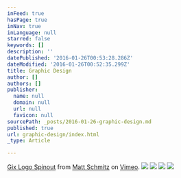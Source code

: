 ```yaml
---
inFeed: true
hasPage: true
inNav: true
inLanguage: null
starred: false
keywords: []
description: ''
datePublished: '2016-01-26T00:53:28.286Z'
dateModified: '2016-01-26T00:52:35.299Z'
title: Graphic Design
author: []
authors: []
publisher:
  name: null
  domain: null
  url: null
  favicon: null
sourcePath: _posts/2016-01-26-graphic-design.md
published: true
url: graphic-design/index.html
_type: Article

---
```

[Gix Logo Spinout][0] from [Matt Schmitz][1] on [Vimeo][2].
![](https://the-grid-user-content.s3-us-west-2.amazonaws.com/66c62d3e-a3e8-45c2-a6b8-4ee37d53e7be.png)
![](https://the-grid-user-content.s3-us-west-2.amazonaws.com/bd0516ba-9f46-4ded-b1f2-f490f532a0ec.jpg)
![](https://the-grid-user-content.s3-us-west-2.amazonaws.com/34f5b705-7662-4eb8-8ac9-5e6c953b018c.png)
![](https://the-grid-user-content.s3-us-west-2.amazonaws.com/0dced118-72ee-4a7b-83dc-dbf7d678cae9.png)

[0]: https://vimeo.com/138867613
[1]: https://vimeo.com/user2642828
[2]: https://vimeo.com/